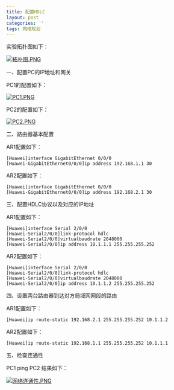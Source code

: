 ```yaml
---
title: 配置HDLC
layout: post
categories: ''
tags: 网络规划
---
```

实验拓扑图如下：

[![拓扑图.PNG](https://i.loli.net/2019/04/18/5cb8281e70d29.png)](https://i.loli.net/2019/04/18/5cb8281e70d29.png)

一、配置PC的IP地址和网关

  PC1的配置如下：
  
[![PC1.PNG](https://i.loli.net/2019/04/18/5cb8281e61f52.png)](https://i.loli.net/2019/04/18/5cb8281e61f52.png)

  PC2的配置如下：
  
[![PC2.PNG](https://i.loli.net/2019/04/18/5cb8281e63a77.png)](https://i.loli.net/2019/04/18/5cb8281e63a77.png)

二、路由器基本配置

  AR1配置如下：
  
    [Huawei]interface GigabitEthernet 0/0/0
    [Huawei-GigabitEthernet0/0/0]ip address 192.168.1.1 30
  
  AR2配置如下：
  
    [Huawei]interface GigabitEthernet 0/0/0
    [Huawei-GigabitEthernet0/0/0]ip address 192.168.2.1 30
  
三、配置HDLC协议以及对应的IP地址

  AR1配置如下：

    [Huawei]interface Serial 2/0/0
    [Huawei-Serial2/0/0]link-protocol hdlc
    [Huawei-Serial2/0/0]virtualbaudrate 2048000
    [Huawei-Serial2/0/0]ip address 10.1.1.1 255.255.255.252
    
  AR2配置如下：
  
    [Huawei]interface Serial 2/0/0
    [Huawei-Serial2/0/0]link-protocol hdlc
    [Huawei-Serial2/0/0]virtualbaudrate 2048000
    [Huawei-Serial2/0/0]ip address 10.1.1.2 255.255.255.252

四、设置两台路由器到达对方局域网网段的路由

  AR1配置如下：
  
    [Huawei]ip route-static 192.168.2.1 255.255.255.252 10.1.1.2
  
  AR2配置如下：
  
    [Huawei]ip route-static 192.168.1.1 255.255.255.252 10.1.1.1
  
五、检查连通性

  PC1 ping PC2 结果如下：
  
[![网络连通性.PNG](https://i.loli.net/2019/04/18/5cb82d1608e9c.png)](https://i.loli.net/2019/04/18/5cb82d1608e9c.png)